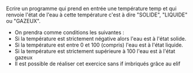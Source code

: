 Ecrire un programme qui prend en entrée une température temp et 
qui renvoie l'état de l'eau à cette température c'est à dire "SOLIDE", 
"LIQUIDE" ou "GAZEUX".

- On prendra comme conditions les suivantes :
- Si la température est strictement négative alors l'eau est à l'état solide.
- Si la température est entre 0 et 100 (compris) l'eau est à l'état liquide.
- Si la température est strictement supérieure à 100 l'eau est à l'état gazeux
- Il est possible de réaliser cet exercice sans if imbriqués grâce au elif